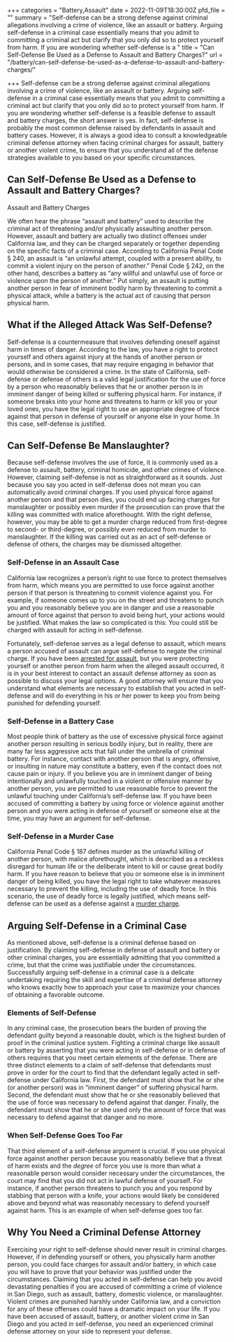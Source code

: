 +++
categories = "Battery,Assault"
date = 2022-11-09T18:30:00Z
pfd_file = ""
summary = "Self-defense can be a strong defense against criminal allegations involving a crime of violence, like an assault or battery. Arguing self-defense in a criminal case essentially means that you admit to committing a criminal act but clarify that you only did so to protect yourself from harm. If you are wondering whether self-defense is a "
title = "Can Self-Defense Be Used as a Defense to Assault and Battery Charges?"
url = "/battery/can-self-defense-be-used-as-a-defense-to-assault-and-battery-charges/"

+++
Self-defense can be a strong defense against criminal allegations involving a crime of violence, like an assault or battery. Arguing self-defense in a criminal case essentially means that you admit to committing a criminal act but clarify that you only did so to protect yourself from harm. If you are wondering whether self-defense is a feasible defense to assault and battery charges, the short answer is yes. In fact, self-defense is probably the most common defense raised by defendants in assault and battery cases. However, it is always a good idea to consult a knowledgeable criminal defense attorney when facing criminal charges for assault, battery or another violent crime, to ensure that you understand all of the defense strategies available to you based on your specific circumstances.

## Can Self-Defense Be Used as a Defense to Assault and Battery Charges?

Assault and Battery Charges

We often hear the phrase “assault and battery” used to describe the criminal act of threatening and/or physically assaulting another person. However, assault and battery are actually two distinct offenses under California law, and they can be charged separately or together depending on the specific facts of a criminal case. According to California Penal Code § 240, an assault is “an unlawful attempt, coupled with a present ability, to commit a violent injury on the person of another.” Penal Code § 242, on the other hand, describes a battery as “any willful and unlawful use of force or violence upon the person of another.” Put simply, an assault is putting another person in fear of imminent bodily harm by threatening to commit a physical attack, while a battery is the actual act of causing that person physical harm.

## What if the Alleged Attack Was Self-Defense?

Self-defense is a countermeasure that involves defending oneself against harm in times of danger. According to the law, you have a right to protect yourself and others against injury at the hands of another person or persons, and in some cases, that may require engaging in behavior that would otherwise be considered a crime. In the state of California, self-defense or defense of others is a valid legal justification for the use of force by a person who reasonably believes that he or another person is in imminent danger of being killed or suffering physical harm. For instance, if someone breaks into your home and threatens to harm or kill you or your loved ones, you have the legal right to use an appropriate degree of force against that person in defense of yourself or anyone else in your home. In this case, self-defense is justified.

## Can Self-Defense Be Manslaughter?

Because self-defense involves the use of force, it is commonly used as a defense to assault, battery, criminal homicide, and other crimes of violence. However, claiming self-defense is not as straightforward as it sounds. Just because you say you acted in self-defense does not mean you can automatically avoid criminal charges. If you used physical force against another person and that person dies, you could end up facing charges for manslaughter or possibly even murder if the prosecution can prove that the killing was committed with malice aforethought. With the right defense, however, you may be able to get a murder charge reduced from first-degree to second- or third-degree, or possibly even reduced from murder to manslaughter. If the killing was carried out as an act of self-defense or defense of others, the charges may be dismissed altogether.

### Self-Defense in an Assault Case

California law recognizes a person’s right to use force to protect themselves from harm, which means you are permitted to use force against another person if that person is threatening to commit violence against you. For example, if someone comes up to you on the street and threatens to punch you and you reasonably believe you are in danger and use a reasonable amount of force against that person to avoid being hurt, your actions would be justified. What makes the law so complicated is this: You could still be charged with assault for acting in self-defense.

Fortunately, self-defense serves as a legal defense to assault, which means a person accused of assault can argue self-defense to negate the criminal charge. If you have been [arrested for assault,](https://www.sevenslegal.com/criminal-attorney/aggravated-indecent-assault-charges-cosby/435/) but you were protecting yourself or another person from harm when the alleged assault occurred, it is in your best interest to contact an assault defense attorney as soon as possible to discuss your legal options. A good attorney will ensure that you understand what elements are necessary to establish that you acted in self-defense and will do everything in his or her power to keep you from being punished for defending yourself.

### Self-Defense in a Battery Case

Most people think of battery as the use of excessive physical force against another person resulting in serious bodily injury, but in reality, there are many far less aggressive acts that fall under the umbrella of criminal battery. For instance, contact with another person that is angry, offensive, or insulting in nature may constitute a battery, even if the contact does not cause pain or injury. If you believe you are in imminent danger of being intentionally and unlawfully touched in a violent or offensive manner by another person, you are permitted to use reasonable force to prevent the unlawful touching under California’s self-defense law. If you have been accused of committing a battery by using force or violence against another person and you were acting in defense of yourself or someone else at the time, you may have an argument for self-defense.

### Self-Defense in a Murder Case

California Penal Code § 187 defines murder as the unlawful killing of another person, with malice aforethought, which is described as a reckless disregard for human life or the deliberate intent to kill or cause great bodily harm. If you have reason to believe that you or someone else is in imminent danger of being killed, you have the legal right to take whatever measures necessary to prevent the killing, including the use of deadly force. In this scenario, the use of deadly force is legally justified, which means self-defense can be used as a defense against a [murder charge](https://www.sevenslegal.com/murder-lawyer-san-diego/).

## Arguing Self-Defense in a Criminal Case

As mentioned above, self-defense is a criminal defense based on justification. By claiming self-defense in defense of assault and battery or other criminal charges, you are essentially admitting that you committed a crime, but that the crime was justifiable under the circumstances. Successfully arguing self-defense in a criminal case is a delicate undertaking requiring the skill and expertise of a criminal defense attorney who knows exactly how to approach your case to maximize your chances of obtaining a favorable outcome.

### Elements of Self-Defense

In any criminal case, the prosecution bears the burden of proving the defendant guilty beyond a reasonable doubt, which is the highest burden of proof in the criminal justice system. Fighting a criminal charge like assault or battery by asserting that you were acting in self-defense or in defense of others requires that you meet certain elements of the defense. There are three distinct elements to a claim of self-defense that defendants must prove in order for the court to find that the defendant legally acted in self-defense under California law. First, the defendant must show that he or she (or another person) was in “imminent danger” of suffering physical harm. Second, the defendant must show that he or she reasonably believed that the use of force was necessary to defend against that danger. Finally, the defendant must show that he or she used only the amount of force that was necessary to defend against that danger and no more.

### When Self-Defense Goes Too Far

That third element of a self-defense argument is crucial. If you use physical force against another person because you reasonably believe that a threat of harm exists and the _degree_ of force you use is more than what a reasonable person would consider necessary under the circumstances, the court may find that you did not act in lawful defense of yourself. For instance, if another person threatens to punch you and you respond by stabbing that person with a knife, your actions would likely be considered above and beyond what was reasonably necessary to defend yourself against harm. This is an example of when self-defense goes too far.

## Why You Need a Criminal Defense Attorney

Exercising your right to self-defense should never result in criminal charges. However, if in defending yourself or others, you physically harm another person, you could face charges for assault and/or battery, in which case you will have to prove that your behavior was justified under the circumstances. Claiming that you acted in self-defense can help you avoid devastating penalties if you are accused of committing a crime of violence in San Diego, such as assault, battery, domestic violence, or manslaughter. Violent crimes are punished harshly under California law, and a conviction for any of these offenses could have a dramatic impact on your life. If you have been accused of assault, battery, or another violent crime in San Diego and you acted in self-defense, you need an experienced criminal defense attorney on your side to represent your defense.
